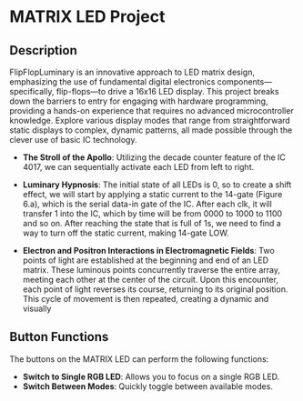 # MATRIX LED Project

## Description

FlipFlopLuminary is an innovative approach to LED matrix design, emphasizing the use of fundamental digital electronics components—specifically, flip-flops—to drive a 16x16 LED display. This project breaks down the barriers to entry for engaging with hardware programming, providing a hands-on experience that requires no advanced microcontroller knowledge. Explore various display modes that range from straightforward static displays to complex, dynamic patterns, all made possible through the clever use of basic IC technology.
- **The Stroll of the Apollo**: Utilizing the decade counter feature of the IC 4017, we can sequentially activate each LED from left to right.
  
- **Luminary Hypnosis**: The initial state of all LEDs is 0, so to create a shift effect, we will start by applying a static current to the 14-gate (Figure 6.a), which is the serial data-in gate of the IC. After each clk, it will transfer 1 into the IC, which by time will be from 0000 to 1000 to 1100 and so on. After reaching the state that is full of 1s, we need to find a way to turn off the static current, making 14-gate LOW.

- **Electron and Positron Interactions in Electromagnetic Fields**: Two points of light are established at the beginning and end of an LED matrix. These luminous points concurrently traverse the entire array, meeting each other at the center of the circuit. Upon this encounter, each point of light reverses its course, returning to its original position. This cycle of movement is then repeated, creating a dynamic and visually 

## Button Functions

The buttons on the MATRIX LED can perform the following functions:

- **Switch to Single RGB LED**: Allows you to focus on a single RGB LED.
- **Switch Between Modes**: Quickly toggle between available modes.
